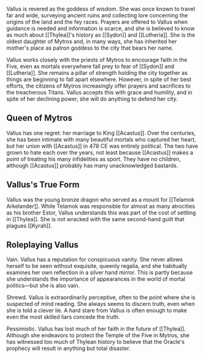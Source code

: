 Vallus is revered as the goddess of wisdom. She was once known to travel far and wide, surveying ancient ruins and collecting lore concerning the origins of the land and the fey races. Prayers are offered to Vallus when guidance is needed and information is scarce, and she is believed to know as much about [[Thylea]]'s history as [[Sydon]] and [[Lutheria]]. She is the oldest daughter of Mytros and, in many ways, she has inherited her mother's place as patron goddess to the city that bears her name.

Vallus works closely with the priests of Mytros to encourage faith in the Five, even as mortals everywhere fall prey to fear of [[Sydon]] and [[Lutheria]]. She remains a pillar of strength holding the city together as things are beginning to fall apart elsewhere. However, in spite of her best efforts, the citizens of Mytros increasingly offer prayers and sacrifices to the treacherous Titans. Vallus accepts this with grace and humility, and in spite of her declining power, she will do anything to defend her city.

## Queen of Mytros

Vallus has one regret: her marriage to King [[Acastus]]. Over the centuries, she has been intimate with many beautiful mortals who captured her heart, but her union with [[Acastus]] in 478 CE was entirely political. The two have grown to hate each over the years, not least because [[Acastus]] makes a point of treating his many infidelities as sport. They have no children, although [[Acastus]] probably has many unacknowledged bastards.

## Vallus's True Form

Vallus was the young bronze dragon who served as a mount for [[Telamok Arkelander]]. While Telamok was responsible for almost as many atrocities as his brother Estor, Vallus understands this was part of the cost of settling in [[Thylea]]. She is not wracked with the same second-hand guilt that plagues [[Kyrah]].

## Roleplaying Vallus

Vain. Vallus has a reputation for conspicuous vanity. She never allows herself to be seen without exquisite, queenly regalia, and she habitually examines her own reflection in a silver hand mirror. This is partly because she understands the importance of appearances in the world of mortal politics—but she is also vain.

Shrewd. Vallus is extraordinarily perceptive, often to the point where she is suspected of mind reading. She always seems to discern truth, even when she is told a clever lie. A hard stare from Vallus is often enough to make even the most skilled liars concede the truth.

Pessimistic. Vallus has lost much of her faith in the future of [[Thylea]]. Although she endeavors to protect the Temple of the Five in Mytros, she has witnessed too much of Thylean history to believe that the Oracle's prophecy will result in anything but total disaster.